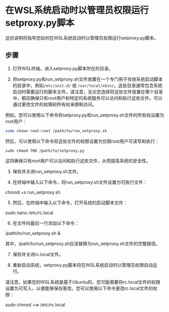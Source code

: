 # 在WSL系统启动时以管理员权限运行setproxy.py脚本

这份说明将指导您如何在WSL系统启动时以管理员权限运行setproxy.py脚本。

## 步骤

1. 打开WSL终端，进入setproxy.py脚本所在的目录。

2. 将setproxy.py和run_setproxy.sh文件放置在一个专门用于存放系统启动脚本的目录中，例如`/etc/init.d/` 或 `/usr/local/sbin/`。这些目录通常包含系统启动时需要运行的脚本文件。请注意，无论您选择将这些文件放置在哪个目录中，都应确保只有root用户和特定的系统服务可以访问和执行这些文件。可以通过更改文件的权限和所有权来限制访问。

例如，您可以使用以下命令将setproxy.py和run_setproxy.sh文件的所有权设置为root用户：

```bash
sudo chown root:root /path/to/run_setproxy.sh
```
然后，可以使用以下命令将这些文件的权限设置为仅限root用户可读写和执行：

```sudo chmod 700 /path/to/setproxy.py```

这将确保只有root用户可以访问和执行这些文件，从而提高系统的安全性。

3. 保存并关闭run_setproxy.sh文件。

4. 在终端中输入以下命令，将run_setproxy.sh文件设置为可执行文件：

chmod +x run_setproxy.sh


5. 然后，在终端中输入以下命令，打开系统的启动脚本文件：

sudo nano /etc/rc.local


6. 在文件的最后一行添加以下命令：

/path/to/run_setproxy.sh &


其中，/path/to/run_setproxy.sh应该替换为run_setproxy.sh文件的完整路径。

7. 保存并关闭rc.local文件。

8. 重新启动系统，setproxy.py脚本将在WSL系统启动时以管理员权限自动运行。

请注意，如果您的WSL系统是基于Ubuntu的，您可能需要将rc.local文件的权限设置为可写入，以便能够保存更改。您可以使用以下命令更改rc.local文件的权限：

sudo chmod +w /etc/rc.local
